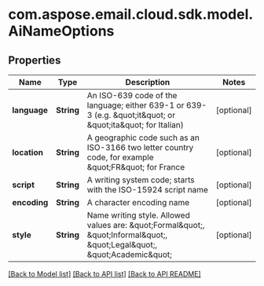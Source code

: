 
# com.aspose.email.cloud.sdk.model.AiNameOptions

## Properties
Name | Type | Description | Notes
------------ | ------------- | ------------- | -------------
**language** | **String** | An ISO-639 code of the language; either 639-1 or 639-3 (e.g. \&quot;it\&quot; or \&quot;ita\&quot; for Italian)              |  [optional]
**location** | **String** | A geographic code such as an ISO-3166 two letter country code, for example \&quot;FR\&quot; for France              |  [optional]
**script** | **String** | A writing system code; starts with the ISO-15924 script name              |  [optional]
**encoding** | **String** | A character encoding name              |  [optional]
**style** | **String** | Name writing style. Allowed values are: \&quot;Formal\&quot;, \&quot;Informal\&quot;, \&quot;Legal\&quot;, \&quot;Academic\&quot;              |  [optional]


[[Back to Model list]](README.md#documentation-for-models) [[Back to API list]](README.md#documentation-for-api-endpoints) [[Back to API README]](README.md)


